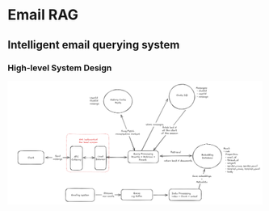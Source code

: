 # Email RAG
## Intelligent email querying system


### High-level System Design
![Logo](assets/high_level.png)